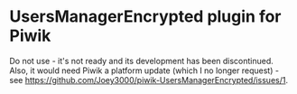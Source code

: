 # UsersManagerEncrypted plugin for Piwik

Do not use - it's not ready and its development has been discontinued. Also, it would need Piwik a platform update (which I no longer request) - see https://github.com/Joey3000/piwik-UsersManagerEncrypted/issues/1.
